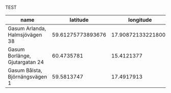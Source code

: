 TEST


| name | latitude | longitude | type | city | country | country_code |
| --- | --- | --- | --- | --- | --- | --- |
| Gasum Arlanda, Halmsjövägen 38 | 59.61275773893676 | 17.908721332218004 | square_truck_rgb.svg | Sigtuna kommun | Sweden | se |
| Gasum Borlänge, Gjutargatan 24 | 60.4735781 | 15.4121377 | square_truck_rgb.svg | Borlänge | Sweden | se |
| Gasum Bålsta, Björnängsvägen 1 | 59.5813747 | 17.4917913 | square_construction_rgb.svg | Bålsta | Sweden | se |
             
